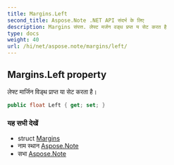 ```yaml
---
title: Margins.Left
second_title: Aspose.Note .NET API संदर्भ के लिए
description: Margins संपत्त. लेफ्ट मर्जन वड्थ प्रप्त य सेट करत है
type: docs
weight: 40
url: /hi/net/aspose.note/margins/left/
---
```

## Margins.Left property

लेफ्ट मार्जिन विड्थ प्राप्त या सेट करता है।

```csharp
public float Left { get; set; }
```

### यह सभी देखें

* struct [Margins](../)
* नाम स्थान [Aspose.Note](../../margins/)
* सभा [Aspose.Note](../../../)


